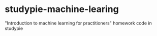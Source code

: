 # studypie-machine-learing
"Introduction to machine learning for practitioners" homework code in studypie
